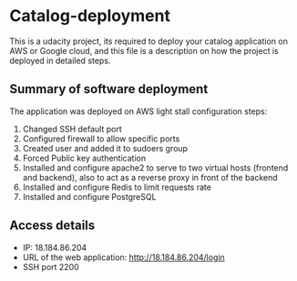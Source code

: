 # Catalog-deployment
This is a udacity project, its required to deploy your catalog application on AWS or Google cloud, and this file is a description
on how the project is deployed in detailed steps.

## Summary of software deployment
The application was deployed on AWS light stall configuration steps:
1. Changed SSH default port
2. Configured firewall to allow specific ports
3. Created user and added it to sudoers group 
4. Forced Public key authentication
5. Installed and configure apache2 to serve to two virtual hosts (frontend and backend), also to act as a reverse proxy in front of the backend
6. Installed and configure Redis to limit requests rate
7. Installed and configure PostgreSQL

## Access details
* IP: 18.184.86.204
* URL of the web application: http://18.184.86.204/login
* SSH port 2200
